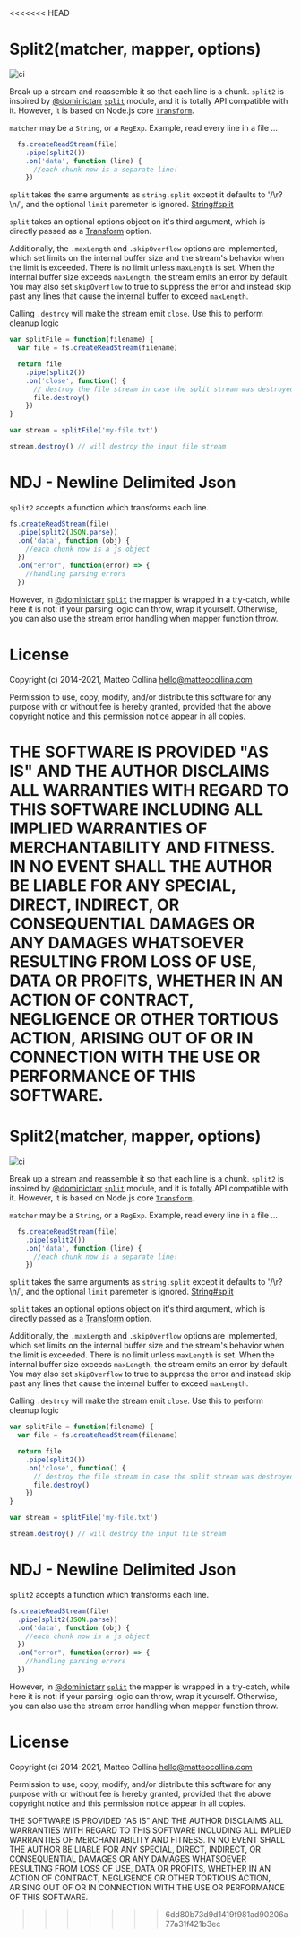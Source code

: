 <<<<<<< HEAD
# Split2(matcher, mapper, options)

![ci](https://github.com/mcollina/split2/workflows/ci/badge.svg)

Break up a stream and reassemble it so that each line is a chunk.
`split2` is inspired by [@dominictarr](https://github.com/dominictarr) [`split`](https://github.com/dominictarr/split) module,
and it is totally API compatible with it.
However, it is based on Node.js core [`Transform`](https://nodejs.org/api/stream.html#stream_new_stream_transform_options).

`matcher` may be a `String`, or a `RegExp`. Example, read every line in a file ...

``` js
  fs.createReadStream(file)
    .pipe(split2())
    .on('data', function (line) {
      //each chunk now is a separate line!
    })

```

`split` takes the same arguments as `string.split` except it defaults to '/\r?\n/', and the optional `limit` paremeter is ignored.
[String#split](https://developer.mozilla.org/en/JavaScript/Reference/Global_Objects/String/split)

`split` takes an optional options object on it's third argument, which
is directly passed as a
[Transform](https://nodejs.org/api/stream.html#stream_new_stream_transform_options)
option.

Additionally, the `.maxLength` and `.skipOverflow` options are implemented, which set limits on the internal
buffer size and the stream's behavior when the limit is exceeded. There is no limit unless `maxLength` is set. When
the internal buffer size exceeds `maxLength`, the stream emits an error by default. You may also set `skipOverflow` to
true to suppress the error and instead skip past any lines that cause the internal buffer to exceed `maxLength`.

Calling `.destroy` will make the stream emit `close`. Use this to perform cleanup logic

``` js
var splitFile = function(filename) {
  var file = fs.createReadStream(filename)

  return file
    .pipe(split2())
    .on('close', function() {
      // destroy the file stream in case the split stream was destroyed
      file.destroy()
    })
}

var stream = splitFile('my-file.txt')

stream.destroy() // will destroy the input file stream
```

# NDJ - Newline Delimited Json

`split2` accepts a function which transforms each line.

``` js
fs.createReadStream(file)
  .pipe(split2(JSON.parse))
  .on('data', function (obj) {
    //each chunk now is a js object
  })
  .on("error", function(error) => {
    //handling parsing errors
  })
```

However, in [@dominictarr](https://github.com/dominictarr) [`split`](https://github.com/dominictarr/split) the mapper
is wrapped in a try-catch, while here it is not: if your parsing logic can throw, wrap it yourself. Otherwise, you can also use the stream error handling when mapper function throw.

# License

Copyright (c) 2014-2021, Matteo Collina <hello@matteocollina.com>

Permission to use, copy, modify, and/or distribute this software for any
purpose with or without fee is hereby granted, provided that the above
copyright notice and this permission notice appear in all copies.

THE SOFTWARE IS PROVIDED "AS IS" AND THE AUTHOR DISCLAIMS ALL WARRANTIES
WITH REGARD TO THIS SOFTWARE INCLUDING ALL IMPLIED WARRANTIES OF
MERCHANTABILITY AND FITNESS. IN NO EVENT SHALL THE AUTHOR BE LIABLE FOR
ANY SPECIAL, DIRECT, INDIRECT, OR CONSEQUENTIAL DAMAGES OR ANY DAMAGES
WHATSOEVER RESULTING FROM LOSS OF USE, DATA OR PROFITS, WHETHER IN AN
ACTION OF CONTRACT, NEGLIGENCE OR OTHER TORTIOUS ACTION, ARISING OUT OF OR
IN CONNECTION WITH THE USE OR PERFORMANCE OF THIS SOFTWARE.
=======
# Split2(matcher, mapper, options)

![ci](https://github.com/mcollina/split2/workflows/ci/badge.svg)

Break up a stream and reassemble it so that each line is a chunk.
`split2` is inspired by [@dominictarr](https://github.com/dominictarr) [`split`](https://github.com/dominictarr/split) module,
and it is totally API compatible with it.
However, it is based on Node.js core [`Transform`](https://nodejs.org/api/stream.html#stream_new_stream_transform_options).

`matcher` may be a `String`, or a `RegExp`. Example, read every line in a file ...

``` js
  fs.createReadStream(file)
    .pipe(split2())
    .on('data', function (line) {
      //each chunk now is a separate line!
    })

```

`split` takes the same arguments as `string.split` except it defaults to '/\r?\n/', and the optional `limit` paremeter is ignored.
[String#split](https://developer.mozilla.org/en/JavaScript/Reference/Global_Objects/String/split)

`split` takes an optional options object on it's third argument, which
is directly passed as a
[Transform](https://nodejs.org/api/stream.html#stream_new_stream_transform_options)
option.

Additionally, the `.maxLength` and `.skipOverflow` options are implemented, which set limits on the internal
buffer size and the stream's behavior when the limit is exceeded. There is no limit unless `maxLength` is set. When
the internal buffer size exceeds `maxLength`, the stream emits an error by default. You may also set `skipOverflow` to
true to suppress the error and instead skip past any lines that cause the internal buffer to exceed `maxLength`.

Calling `.destroy` will make the stream emit `close`. Use this to perform cleanup logic

``` js
var splitFile = function(filename) {
  var file = fs.createReadStream(filename)

  return file
    .pipe(split2())
    .on('close', function() {
      // destroy the file stream in case the split stream was destroyed
      file.destroy()
    })
}

var stream = splitFile('my-file.txt')

stream.destroy() // will destroy the input file stream
```

# NDJ - Newline Delimited Json

`split2` accepts a function which transforms each line.

``` js
fs.createReadStream(file)
  .pipe(split2(JSON.parse))
  .on('data', function (obj) {
    //each chunk now is a js object
  })
  .on("error", function(error) => {
    //handling parsing errors
  })
```

However, in [@dominictarr](https://github.com/dominictarr) [`split`](https://github.com/dominictarr/split) the mapper
is wrapped in a try-catch, while here it is not: if your parsing logic can throw, wrap it yourself. Otherwise, you can also use the stream error handling when mapper function throw.

# License

Copyright (c) 2014-2021, Matteo Collina <hello@matteocollina.com>

Permission to use, copy, modify, and/or distribute this software for any
purpose with or without fee is hereby granted, provided that the above
copyright notice and this permission notice appear in all copies.

THE SOFTWARE IS PROVIDED "AS IS" AND THE AUTHOR DISCLAIMS ALL WARRANTIES
WITH REGARD TO THIS SOFTWARE INCLUDING ALL IMPLIED WARRANTIES OF
MERCHANTABILITY AND FITNESS. IN NO EVENT SHALL THE AUTHOR BE LIABLE FOR
ANY SPECIAL, DIRECT, INDIRECT, OR CONSEQUENTIAL DAMAGES OR ANY DAMAGES
WHATSOEVER RESULTING FROM LOSS OF USE, DATA OR PROFITS, WHETHER IN AN
ACTION OF CONTRACT, NEGLIGENCE OR OTHER TORTIOUS ACTION, ARISING OUT OF OR
IN CONNECTION WITH THE USE OR PERFORMANCE OF THIS SOFTWARE.
>>>>>>> 6dd80b73d9d1419f981ad90206a77a31f421b3ec
